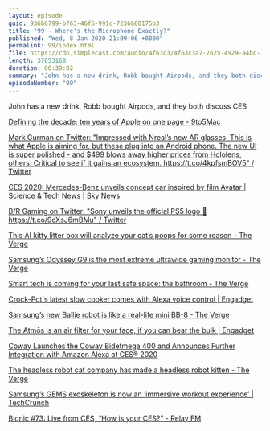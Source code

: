 ```yaml
---
layout: episode
guid: 936b6799-b763-46f5-991c-7236660175b3
title: "99 - Where's the Microphone Exactly?"
published: "Wed, 8 Jan 2020 21:09:06 +0000"
permalink: 99/index.html
file: https://cdn.simplecast.com/audio/4f63c3/4f63c3a7-7625-4929-a4bc-1ef4cdcbca06/2f3a35ba-55f0-4db4-bdaf-a46a5db4e3d5/99-wheres-the-microphone-exactly_tc.mp3?aid=rss_feed&feed=7Rzwf7P6
length: 37653168
duration: 00:39:02
summary: "John has a new drink, Robb bought Airpods, and they both discuss CES"
episodeNumber: "99"
---
```


John has a new drink, Robb bought Airpods, and they both discuss CES

[Defining the decade: ten years of Apple on one page - 9to5Mac](https://9to5mac.com/2020/01/07/a-decade-in-apple/#)

[Mark Gurman on Twitter: "Impressed with Nreal’s new AR glasses. This is what Apple is aiming for, but these plug into an Android phone. The new UI is super polished - and $499 blows away higher prices from Hololens, others. Critical to see if it gains an ecosystem. https://t.co/4kpfsmBOV5" / Twitter](https://twitter.com/markgurman/status/1214309972038672389?s=21)

[CES 2020: Mercedes-Benz unveils concept car inspired by film Avatar | Science & Tech News | Sky News](https://news.sky.com/story/ces-2020-mercedes-benz-unveils-concept-car-inspired-by-film-avatar-11902857)

[B/R Gaming on Twitter: "Sony unveils the official PS5 logo 👀 https://t.co/9cXsJ6mBMu" / Twitter](https://twitter.com/BRGaming/status/1214361230258790401)

[This AI kitty litter box will analyze your cat’s poops for some reason - The Verge](https://www.theverge.com/2020/1/7/21054690/ai-smart-kitty-litter-box-cats-poop-pee-ces-health)

[Samsung’s Odyssey G9 is the most extreme ultrawide gaming monitor - The Verge](https://www.theverge.com/2020/1/7/21055745/samsung-odyssey-g9-super-ultra-wide-gaming-monitor-ces-2020)

[Smart tech is coming for your last safe space: the bathroom - The Verge](https://www.theverge.com/2020/1/8/21055351/ces-2020-smart-tech-bathroom-personal-hygiene-charmin-colgate)

[Crock-Pot's latest slow cooker comes with Alexa voice control | Engadget](https://www.engadget.com/2020/01/08/crock-pot-6-quart-slow-cooker-alexa-control/?guccounter=1)

[Samsung’s new Ballie robot is like a real-life mini BB-8 - The Verge](https://www.theverge.com/2020/1/6/21054353/samsung-ballie-robot-ai-assistant-ces-2020)

[The Atmōs is an air filter for your face, if you can bear the bulk | Engadget](https://www.engadget.com/2020/01/06/atmos-ao-air-mask-filter/)

[Coway Launches the Coway Bidetmega 400 and Announces Further Integration with Amazon Alexa at CES® 2020](https://www.prnewswire.com/news-releases/coway-launches-the-coway-bidetmega-400-and-announces-further-integration-with-amazon-alexa-at-ces-2020-300981199.html)

[The headless robot cat company has made a headless robot kitten - The Verge](https://www.theverge.com/2020/1/6/21051662/robot-cat-headless-yukai-engineering-petit-qoobo-ces-2020)

[Samsung’s GEMS exoskeleton is now an ‘immersive workout experience’ | TechCrunch](https://techcrunch.com/2020/01/06/samsungs-gems-exoskeleton-is-now-an-immersive-workout-experience/?guccounter=1)

[Bionic #73: Live from CES, “How is your CES?” - Relay FM](https://www.relay.fm/bionic/73)
